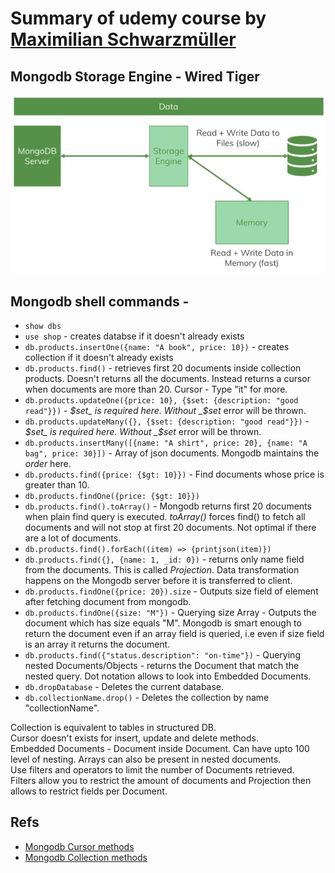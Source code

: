 

# Summary of udemy course by [Maximilian Schwarzmüller](https://www.udemy.com/course/mongodb-the-complete-developers-guide/#instructor-2)

## Mongodb Storage Engine - Wired Tiger
![Storage Engine](./mongodb-storage-engine.png)

## Mongodb shell commands - 

- `show dbs`
- `use shop` - creates databse if it doesn't already exists
- `db.products.insertOne({name: "A book", price: 10})` - creates collection if it doesn't already exists
- `db.products.find()` - retrieves first 20 documents inside collection products. Doesn't returns all the documents. Instead returns a cursor when documents are more than 20. Cursor - Type "it" for more.
- `db.products.updateOne({price: 10}, {$set: {description: "good read"}})` -  _$set_ is required here. Without _$set_ error will be thrown.
- `db.products.updateMany({}, {$set: {description: "good read"}})` - _$set_ is required here. Without _$set_ error will be thrown.
- `db.products.insertMany([{name: "A shirt", price: 20}, {name: "A bag", price: 30}])` - Array of json documents. Mongodb maintains the _order_ here.
- `db.products.find({price: {$gt: 10}})` - Find documents whose price is greater than 10.
- `db.products.findOne({price: {$gt: 10}})`
- `db.products.find().toArray()` - Mongodb returns first 20 documents when plain find query is executed. _toArray()_ forces find() to fetch all documents and will not stop at first 20 documents. Not optimal if there are a lot of documents.
- `db.products.find().forEach((item) => {printjson(item)})`
- `db.products.find({}, {name: 1, _id: 0})` - returns only name field from the documents. This is called _Projection_. Data transformation happens on the Mongodb server before it is transferred to client.
- `db.products.findOne({price: 20}).size` - Outputs size field of element after fetching document from mongodb.
- `db.products.findOne({size: "M"})` - Querying size Array - Outputs the document which has size equals "M". Mongodb is smart enough to return the document even if an array field is queried, i.e even if size field is an array it returns the document.
- `db.products.find({"status.description": "on-time"})` - Querying nested Documents/Objects - returns the Document that match the nested query. Dot notation allows to look into Embedded Documents.
- `db.dropDatabase` - Deletes the current database.
- `db.collectionName.drop()` - Deletes the collection by name "collectionName".



Collection is equivalent to tables in structured DB.  
Cursor doesn't exists for insert, update and delete methods.  
Embedded Documents - Document inside Document. Can have upto 100 level of nesting. Arrays can also be present in nested documents.  
Use filters and operators to limit the number of Documents retrieved.  
Filters allow you to restrict the amount of documents and Projection then allows to restrict fields per Document.  

## Refs
- [Mongodb Cursor methods](https://www.mongodb.com/docs/v4.2/reference/method/db.collection.find/#available-mongo-shell-cursor-methods)
- [Mongodb Collection methods](https://www.mongodb.com/docs/v4.2/reference/method/js-collection/#collection-methods)